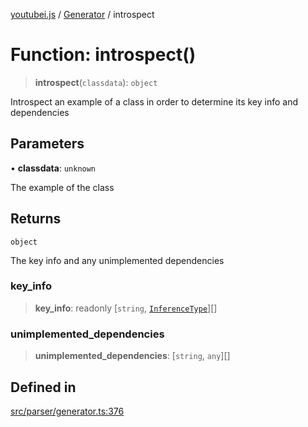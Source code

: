 [youtubei.js](../../../README.md) / [Generator](../README.md) / introspect

# Function: introspect()

> **introspect**(`classdata`): `object`

Introspect an example of a class in order to determine its key info and dependencies

## Parameters

• **classdata**: `unknown`

The example of the class

## Returns

`object`

The key info and any unimplemented dependencies

### key\_info

> **key\_info**: readonly [`string`, [`InferenceType`](../type-aliases/InferenceType.md)][]

### unimplemented\_dependencies

> **unimplemented\_dependencies**: [`string`, `any`][]

## Defined in

[src/parser/generator.ts:376](https://github.com/LuanRT/YouTube.js/blob/cf09f7bab14fcca99e1f3ae428c7337fea58cfa5/src/parser/generator.ts#L376)
